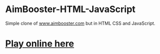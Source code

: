 # AimBooster-HTML-JavaScript
Simple clone of www.aimbooster.com but in HTML CSS and JavaScript. 

# [Play online here](https://trevcan.github.io/AimBooster-HTML-JavaScript/index.html)
